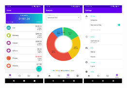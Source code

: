 <p float="left" align="center">
<img src="demo_images/Screenshot_20220909-133241.png" width=25% height=25%>
<img src="demo_images/Screenshot_20220909-133257.png" width=25% height=25%>
<img src="demo_images/Screenshot_20220909-133309.png" width=25% height=25%>
</p>